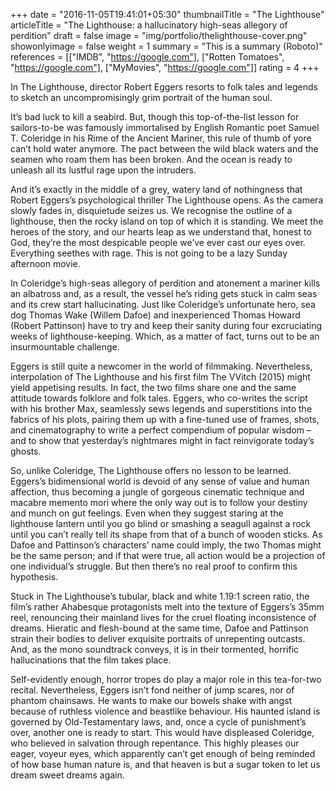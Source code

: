 +++
date = "2016-11-05T19:41:01+05:30"
thumbnailTitle = "The Lighthouse"
articleTitle = "The Lighthouse: a hallucinatory high-seas allegory of perdition"
draft = false
image = "img/portfolio/thelighthouse-cover.png"
showonlyimage = false
weight = 1
summary = "This is a summary (Roboto)"
references = [["IMDB", "https://google.com"], ["Rotten Tomatoes", "https://google.com"], ["MyMovies", "https://google.com"]]
rating = 4
+++

In The Lighthouse, director Robert Eggers resorts to folk tales and legends to sketch an uncompromisingly grim portrait of the human soul.

It’s bad luck to kill a seabird. But, though this top-of-the-list lesson for sailors-to-be was famously immortalised by English Romantic poet Samuel T. Coleridge in his Rime of the Ancient Mariner, this rule of thumb of yore can’t hold water anymore. The pact between the wild black waters and the seamen who roam them has been broken. And the ocean is ready to unleash all its lustful rage upon the intruders.

And it’s exactly in the middle of a grey, watery land of nothingness that Robert Eggers’s psychological thriller The Lighthouse opens. As the camera slowly fades in, disquietude seizes us. We recognise the outline of a lighthouse, then the rocky island on top of which it is standing. We meet the heroes of the story, and our hearts leap as we understand that, honest to God, they’re the most despicable people we’ve ever cast our eyes over. Everything seethes with rage. This is not going to be a lazy Sunday afternoon movie.

In Coleridge’s high-seas allegory of perdition and atonement a mariner kills an albatross and, as a result, the vessel he’s riding gets stuck in calm seas and its crew start hallucinating. Just like Coleridge’s unfortunate hero, sea dog Thomas Wake (Willem Dafoe) and inexperienced Thomas Howard (Robert Pattinson) have to try and keep their sanity during four excruciating weeks of lighthouse-keeping. Which, as a matter of fact, turns out to be an insurmountable challenge.

Eggers is still quite a newcomer in the world of filmmaking. Nevertheless, interpolation of The Lighthouse and his first film The VVitch (2015) might yield appetising results. In fact, the two films share one and the same attitude towards folklore and folk tales. Eggers, who co-writes the script with his brother Max, seamlessly sews legends and superstitions into the fabrics of his plots, pairing them up with a fine-tuned use of frames, shots, and cinematography to write a perfect compendium of popular wisdom – and to show that yesterday’s nightmares might in fact reinvigorate today’s ghosts.

So, unlike Coleridge, The Lighthouse offers no lesson to be learned. Eggers’s bidimensional world is devoid of any sense of value and human affection, thus becoming a jungle of gorgeous cinematic technique and macabre memento mori where the only way out is to follow your destiny and munch on gut feelings. Even when they suggest staring at the lighthouse lantern until you go blind or smashing a seagull against a rock until you can’t really tell its shape from that of a bunch of wooden sticks. As Dafoe and Pattinson’s characters’ name could imply, the two Thomas might be the same person; and if that were true, all action would be a projection of one individual’s struggle. But then there’s no real proof to confirm this hypothesis.

Stuck in The Lighthouse’s tubular, black and white 1.19:1 screen ratio, the film’s rather Ahabesque protagonists melt into the texture of Eggers’s 35mm reel, renouncing their mainland lives for the cruel floating inconsistence of dreams. Hieratic and flesh-bound at the same time, Dafoe and Pattinson strain their bodies to deliver exquisite portraits of unrepenting outcasts. And, as the mono soundtrack conveys, it is in their tormented, horrific hallucinations that the film takes place.

Self-evidently enough, horror tropes do play a major role in this tea-for-two recital. Nevertheless, Eggers isn’t fond neither of jump scares, nor of phantom chainsaws. He wants to make our bowels shake with angst because of ruthless violence and beastlike behaviour. His haunted island is governed by Old-Testamentary laws, and, once a cycle of punishment’s over, another one is ready to start. This would have displeased Coleridge, who believed in salvation through repentance. This highly pleases our eager, voyeur eyes, which apparently can’t get enough of being reminded of how base human nature is, and that heaven is but a sugar token to let us dream sweet dreams again.
